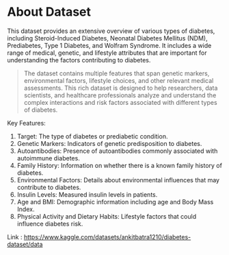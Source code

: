 # About Dataset
This dataset provides an extensive overview of various types of diabetes, including Steroid-Induced Diabetes, Neonatal Diabetes Mellitus (NDM), Prediabetes, Type 1 Diabetes, and Wolfram Syndrome. It includes a wide range of medical, genetic, and lifestyle attributes that are important for understanding the factors contributing to diabetes.
  
> The dataset contains multiple features that span genetic markers, environmental factors, lifestyle choices, and other relevant medical assessments. This rich dataset is designed to help researchers, data scientists, and healthcare professionals analyze and understand the complex interactions and risk factors associated with different types of diabetes.
  
Key Features:  
1. Target: The type of diabetes or prediabetic condition.  
2. Genetic Markers: Indicators of genetic predisposition to diabetes.  
3. Autoantibodies: Presence of autoantibodies commonly associated with autoimmune diabetes.  
4. Family History: Information on whether there is a known family history of diabetes.  
5. Environmental Factors: Details about environmental influences that may contribute to diabetes.  
6. Insulin Levels: Measured insulin levels in patients.  
7. Age and BMI: Demographic information including age and Body Mass Index.  
8. Physical Activity and Dietary Habits: Lifestyle factors that could influence diabetes risk.  
  
Link : https://www.kaggle.com/datasets/ankitbatra1210/diabetes-dataset/data
